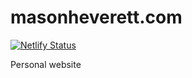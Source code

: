 # masonheverett.com

[![Netlify Status](https://api.netlify.com/api/v1/badges/f78d52b4-d5ba-4753-a543-fd3cc9bc8408/deploy-status)](https://app.netlify.com/sites/masonheverett/deploys)

Personal website
